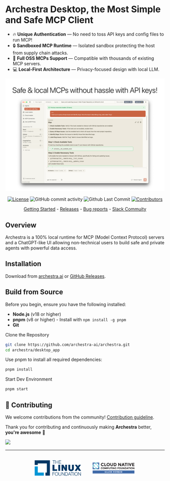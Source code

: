 # Archestra Desktop, the Most Simple and Safe MCP Client


- 🔥 **Unique Authentication** — No need to toss API keys and config files to run MCP!
- 🔒 **Sandboxed MCP Runtime** — Isolated sandbox protecting the host from supply chain attacks.
- 🔌 **Full OSS MCPs Support** — Compatible with thousands of existing MCP servers.
- 💻 **Local-First Architecture** — Privacy-focused design with local LLM.

![Archestra Screenshot](./docs/assets/screenshot.png)

<div align="center">

[![License](https://img.shields.io/github/license/archestra-ai/archestra)](LICENSE)
<img alt="GitHub commit activity" src="https://img.shields.io/github/commit-activity/m/archestra-ai/archestra"/>
<img alt="Github Last Commit" src="https://img.shields.io/github/last-commit/archestra-ai/archestra"/>
[![Contributors](https://img.shields.io/github/contributors/archestra-ai/archestra)](https://github.com/archestra-ai/archestra/graphs/contributors)

</div>

<p align="center">
  <a href="https://www.archestra.ai/docs/getting-started-desktop">Getting Started</a>
  - <a href="https://github.com/archestra-ai/archestra/releases">Releases</a>
  - <a href="https://github.com/archestra-ai/archestra/issues">Bug reports</a>
  - <a href="https://join.slack.com/t/archestracommunity/shared_invite/zt-39yk4skox-zBF1NoJ9u4t59OU8XxQChg">Slack Commuity</a>
</p>


## Overview

Archestra is a 100% local runtime for MCP (Model Context Protocol) servers and a ChatGPT-like UI allowing non-technical users to build safe and private agents with powerful data access.


## Installation

Download from [archestra.ai](https://archestra.ai/) or [GitHub Releases](https://github.com/archestra-ai/archestra/releases).

## Build from Source

Before you begin, ensure you have the following installed:

- **Node.js** (v18 or higher)
- **pnpm** (v8 or higher) - Install with `npm install -g pnpm`
- **Git**

Clone the Repository

```bash
git clone https://github.com/archestra-ai/archestra.git
cd archestra/desktop_app
```

Use pnpm to install all required dependencies:

```bash
pnpm install
```

Start Dev Environment

```bash
pnpm start
```

## 🤝 Contributing

We welcome contributions from the community! [Contribution guideline](https://www.archestra.ai/docs/contributing).

Thank you for contributing and continuously making <b>Archestra</b> better, <b>you're awesome</b> 🫶

<a href="https://github.com/archestra-ai/archestra/graphs/contributors">
  <img src="https://contrib.rocks/image?repo=archestra-ai/archestra" />
</a>


---

<div align="center">
  <br />
  <a href="https://www.archestra.ai/blog/archestra-joins-cncf-linux-foundation"><img src="./docs/assets/linux-foundation-logo.png" height="50" alt="Linux Foundation" /></a>
  &nbsp;&nbsp;&nbsp;&nbsp;&nbsp;&nbsp;
  <a href="https://www.archestra.ai/blog/archestra-joins-cncf-linux-foundation"><img src="./docs/assets/cncf-logo.png" height="50" alt="CNCF" /></a>
</div>
